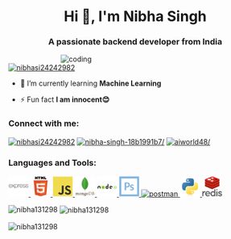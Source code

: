 <h1 align="center">Hi 👋, I'm Nibha Singh</h1>
<h3 align="center">A passionate backend developer from India</h3>
<img align="right" alt="coding" width="400"src="https://mir-s3-cdn-cf.behance.net/project_modules/disp/601014116770475.6068beff4640a.gif">

<p align="left"> <a href="https://twitter.com/nibhasi24242982" target="blank"><img src="https://img.shields.io/twitter/follow/nibhasi24242982?logo=twitter&style=for-the-badge" alt="nibhasi24242982" /></a> </p>

- 🌱 I’m currently learning **Machine Learning**

- ⚡ Fun fact **I am innocent😊**

<h3 align="left">Connect with me:</h3>
<p align="left">
<a href="https://twitter.com/nibhasi24242982" target="blank"><img align="center" src="https://raw.githubusercontent.com/rahuldkjain/github-profile-readme-generator/master/src/images/icons/Social/twitter.svg" alt="nibhasi24242982" height="30" width="40" /></a>
<a href="https://linkedin.com/in/nibha-singh-18b1991b7/" target="blank"><img align="center" src="https://raw.githubusercontent.com/rahuldkjain/github-profile-readme-generator/master/src/images/icons/Social/linked-in-alt.svg" alt="nibha-singh-18b1991b7/" height="30" width="40" /></a>
<a href="https://instagram.com/aiworld48/" target="blank"><img align="center" src="https://raw.githubusercontent.com/rahuldkjain/github-profile-readme-generator/master/src/images/icons/Social/instagram.svg" alt="aiworld48/" height="30" width="40" /></a>
</p>

<h3 align="left">Languages and Tools:</h3>
<p align="left"> <a href="https://expressjs.com" target="_blank" rel="noreferrer"> <img src="https://raw.githubusercontent.com/devicons/devicon/master/icons/express/express-original-wordmark.svg" alt="express" width="40" height="40"/> </a> <a href="https://www.w3.org/html/" target="_blank" rel="noreferrer"> <img src="https://raw.githubusercontent.com/devicons/devicon/master/icons/html5/html5-original-wordmark.svg" alt="html5" width="40" height="40"/> </a> <a href="https://developer.mozilla.org/en-US/docs/Web/JavaScript" target="_blank" rel="noreferrer"> <img src="https://raw.githubusercontent.com/devicons/devicon/master/icons/javascript/javascript-original.svg" alt="javascript" width="40" height="40"/> </a> <a href="https://www.mongodb.com/" target="_blank" rel="noreferrer"> <img src="https://raw.githubusercontent.com/devicons/devicon/master/icons/mongodb/mongodb-original-wordmark.svg" alt="mongodb" width="40" height="40"/> </a> <a href="https://nodejs.org" target="_blank" rel="noreferrer"> <img src="https://raw.githubusercontent.com/devicons/devicon/master/icons/nodejs/nodejs-original-wordmark.svg" alt="nodejs" width="40" height="40"/> </a> <a href="https://www.photoshop.com/en" target="_blank" rel="noreferrer"> <img src="https://raw.githubusercontent.com/devicons/devicon/master/icons/photoshop/photoshop-line.svg" alt="photoshop" width="40" height="40"/> </a> <a href="https://postman.com" target="_blank" rel="noreferrer"> <img src="https://www.vectorlogo.zone/logos/getpostman/getpostman-icon.svg" alt="postman" width="40" height="40"/> </a> <a href="https://www.python.org" target="_blank" rel="noreferrer"> <img src="https://raw.githubusercontent.com/devicons/devicon/master/icons/python/python-original.svg" alt="python" width="40" height="40"/> </a> <a href="https://redis.io" target="_blank" rel="noreferrer"> <img src="https://raw.githubusercontent.com/devicons/devicon/master/icons/redis/redis-original-wordmark.svg" alt="redis" width="40" height="40"/> </a> </p>

<p><img align="left" src="https://github-readme-stats.vercel.app/api/top-langs?username=nibha131298&show_icons=true&locale=en&layout=compact" alt="nibha131298" /></p>

<p>&nbsp;<img align="center" src="https://github-readme-stats.vercel.app/api?username=nibha131298&show_icons=true&locale=en" alt="nibha131298" /></p>

<p><img align="center" src="https://github-readme-streak-stats.herokuapp.com/?user=nibha131298&" alt="nibha131298" /></p>


